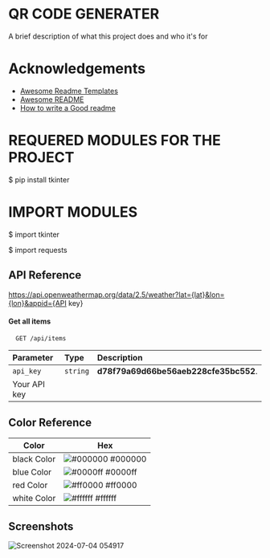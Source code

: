 
# QR CODE GENERATER

A brief description of what this project does and who it's for


# Acknowledgements

 - [Awesome Readme Templates](https://awesomeopensource.com/project/elangosundar/awesome-README-templates)
 - [Awesome README](https://github.com/matiassingers/awesome-readme)
 - [How to write a Good readme](https://bulldogjob.com/news/449-how-to-write-a-good-readme-for-your-github-project)

# REQUERED  MODULES FOR THE PROJECT 
$ pip install tkinter

# IMPORT MODULES 
$ import tkinter

$ import requests

## API Reference

https://api.openweathermap.org/data/2.5/weather?lat={lat}&lon={lon}&appid={API key}

#### Get all items

```http
  GET /api/items
```

| Parameter | Type     | Description                |
| :-------- | :------- | :------------------------- |
| `api_key` | `string` | **d78f79a69d66be56aeb228cfe35bc552**. 
Your API key |

## Color Reference


| Color             | Hex                                                                |
| ----------------- | ------------------------------------------------------------------ |
| black  Color | ![#000000](https://via.placeholder.com/10/0a192f?text=+) #000000 |
| blue Color | ![#0000ff](https://via.placeholder.com/10/f8f8f8?text=+) #0000ff |
|red  Color | ![#ff0000](https://via.placeholder.com/10/00b48a?text=+) #ff0000 |
| white Color | ![#ffffff](https://via.placeholder.com/10/00b48a?text=+) #ffffff |


## Screenshots
![Screenshot 2024-07-04 054917](https://github.com/VishalRock04/weather/assets/133562727/935e4e2d-dc9b-4bb4-ac1e-4b31dd304ba8)

